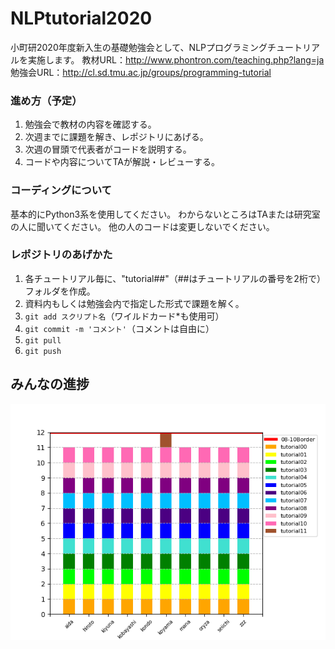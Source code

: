 # NLPtutorial2020
小町研2020年度新入生の基礎勉強会として、NLPプログラミングチュートリアルを実施します。
教材URL：http://www.phontron.com/teaching.php?lang=ja
勉強会URL：http://cl.sd.tmu.ac.jp/groups/programming-tutorial

### 進め方（予定）
1. 勉強会で教材の内容を確認する。
2. 次週までに課題を解き、レポジトリにあげる。
3. 次週の冒頭で代表者がコードを説明する。
4. コードや内容についてTAが解説・レビューする。

### コーディングについて
基本的にPython3系を使用してください。
わからないところはTAまたは研究室の人に聞いてください。
他の人のコードは変更しないでください。

### レポジトリのあげかた
1. 各チュートリアル毎に、"tutorial##"（##はチュートリアルの番号を2桁で）フォルダを作成。
2. 資料内もしくは勉強会内で指定した形式で課題を解く。
3. `git add スクリプト名`（ワイルドカード*も使用可）
4. `git commit -m 'コメント'`（コメントは自由に）
5. `git pull`
6. `git push`

## みんなの進捗
![progress](https://github.com/tmu-nlp/NLPtutorial2020/blob/master/progress.png)
